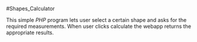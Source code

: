 #Shapes_Calculator

This simple *PHP* program lets user select a certain shape and asks for the required measurements. When user clicks calculate the webapp returns the appropriate results.
